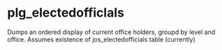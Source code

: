 # plg_electedofficlals
Dumps an ordered display of current office holders, groupd by level and office.  Assumes existence of jos_electedofficials table (currently)